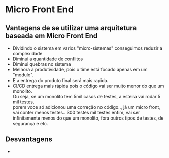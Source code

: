 # Micro Front End

## Vantagens de se utilizar uma arquitetura baseada em Micro Front End

- Dividindo o sistema em varios "micro-sistemas" conseguimos reduzir a complexidade
- Diminui a quantidade de conflitos
- Diminui quebras no sistema
- Melhora a produtividade, pois o time está focado apenas em um "modulo".
- E a entrega do produto final será mais rapida.
- CI/CD entrega mais rápida pois o código vai ser muito menor do que um monolito.
<br>Ou seja, se um monolito tem 5mil casos de testes, a esteira vai rodar 5 mil testes,<br>
porem voce só adicionou uma correção no código.., já um micro front, vai conter menos testes.. 300 testes mil testes enfim, vai ser infinitamente menos do que um monolito, fora outros tipos de testes, de segurança e etc. 

## Desvantagens

- 